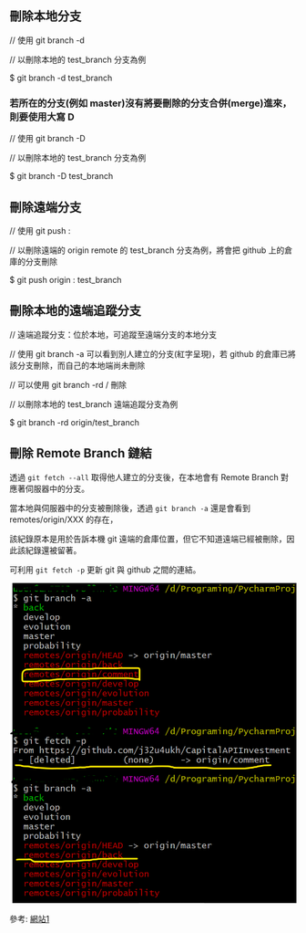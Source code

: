 ## 刪除本地分支
// 使用 git branch -d <branch>

// 以刪除本地的 test_branch 分支為例

$ git branch -d test_branch

### 若所在的分支(例如 master)沒有將要刪除的分支合併(merge)進來，則要使用大寫 D
// 使用 git branch -D <branch>

// 以刪除本地的 test_branch 分支為例

$ git branch -D test_branch

## 刪除遠端分支
// 使用 git push <remote name> :<branch name> 

// 以刪除遠端的 origin remote 的 test_branch 分支為例，將會把 github 上的倉庫的分支刪除

$ git push origin : test_branch

## 刪除本地的遠端追蹤分支
// 遠端追蹤分支：位於本地，可追蹤至遠端分支的本地分支

// 使用 git branch -a 可以看到別人建立的分支(紅字呈現)，若 github 的倉庫已將該分支刪除，而自己的本地端尚未刪除

// 可以使用 git branch -rd <remote name>/<branch name> 刪除

// 以刪除本地的 test_branch 遠端追蹤分支為例

$ git branch -rd origin/test_branch

## 刪除 Remote Branch 鏈結

透過 `git fetch --all` 取得他人建立的分支後，在本地會有 Remote Branch 對應著伺服器中的分支。

當本地與伺服器中的分支被刪除後，透過 `git branch -a` 還是會看到 remotes/origin/XXX 的存在，

該紀錄原本是用於告訴本機 git 遠端的倉庫位置，但它不知道遠端已經被刪除，因此該紀錄還被留著。

可利用 `git fetch -p` 更新 git 與 github 之間的連結。

![操作流程](/Branch/git_fetch_p.png)

參考: [網站1](https://blog.yowko.com/git-delete-remote-branch/)
